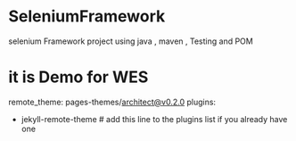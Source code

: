 # SeleniumFramework
selenium Framework project using java , maven , Testing and POM

# it is Demo for WES 
remote_theme: pages-themes/architect@v0.2.0
plugins:
- jekyll-remote-theme # add this line to the plugins list if you already have one
